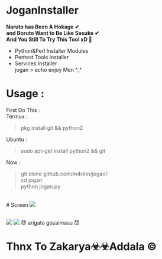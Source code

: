 # JoganInstaller 
<b><p> Naruto has Been A Hokage ✔<br>
    and Boruto Want to Be Like Sasuke ✔<br>
    And You Still To Try This Tool xD 🚫</p></b>
+ Python&Perl Installer Modules <br>
+ Pentest Tools Installer<br>
+ Services Installer <br>
    jogan > echo enjoy Men ^_^
# Usage :
First Do This :<br>
Termux :<br>

>   pkg install git && python2<br>

Ubuntu :<br>
>   sudo apt-get install python2 && git<br>

Now :<br>

>   git clone github.com/m4rktn/jogan/<br>
>   cd jogan<br>
>   python jogan.py<br>
<br>
# Screen
<a href="https://youtube.com/c/M4rkWalker" target="_blank"><img src="https://raw.githubusercontent.com/m4rktn/jogan/master/hokage.png"/></a>
<h2><b></b></h2>
<img src='https://raw.githubusercontent.com/m4rktn/jogan/master/konoha1.png'>
<img src='https://raw.githubusercontent.com/m4rktn/jogan/master/konoha.png'>
😈 arigato gozaimasu 😈<br>

# Thnx To Zakarya☣☣Addala ©
